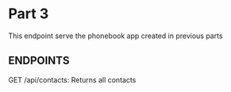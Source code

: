 # Part 3

This endpoint serve the phonebook app created in previous parts

## ENDPOINTS

GET /api/contacts: Returns all contacts